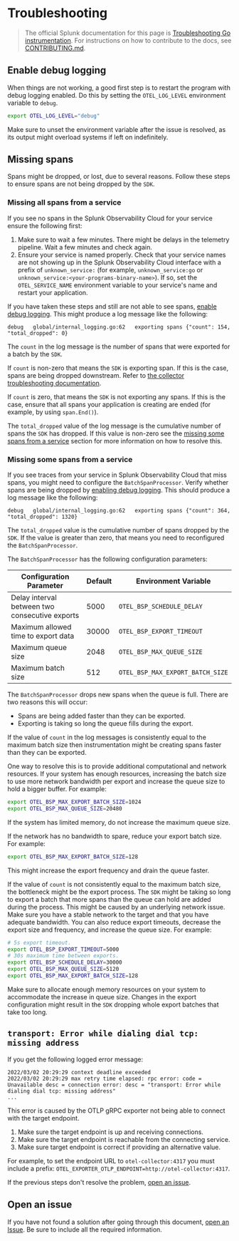 # Troubleshooting

> The official Splunk documentation for this page is
[Troubleshooting Go instrumentation](https://docs.splunk.com/Observability/gdi/get-data-in/application/go/troubleshooting/common-go-troubleshooting.html).
For instructions on how to contribute to the docs, see
[CONTRIBUTING.md](../CONTRIBUTING.md#documentation).

## Enable debug logging

When things are not working, a good first step is to restart the program with
debug logging enabled. Do this by setting the `OTEL_LOG_LEVEL` environment
variable to `debug`.

```sh
export OTEL_LOG_LEVEL="debug"
```

Make sure to unset the environment variable after the issue is resolved, as its output
might overload systems if left on indefinitely.

## Missing spans

Spans might be dropped, or lost, due to several reasons. Follow these steps to ensure
spans are not being dropped by the `SDK`.

### Missing all spans from a service

If you see no spans in the Splunk Observability Cloud for your service
ensure the following first:

1. Make sure to wait a few minutes. There might be delays in the telemetry
   pipeline. Wait a few minutes and check again.
2. Ensure your service is named properly. Check that your service names are not
   showing up in the Splunk Observability Cloud interface with a prefix of
   `unknown_service:` (for example, `unknown_service:go` or
   `unknown_service:<your-programs-binary-name>`). If so, set the
   `OTEL_SERVICE_NAME` environment variable to your service's name and restart
   your application.

If you have taken these steps and still are not able to see spans, [enable
debug logging](#enable-debug-logging). This might produce a log message like
the following:

```text
debug	global/internal_logging.go:62	exporting spans	{"count": 154, "total_dropped": 0}
```

The `count` in the log message is the number of spans that were exported for a
batch by the `SDK`.

If `count` is non-zero that means the `SDK` is exporting span. If this is the
case, spans are being dropped downstream. Refer to [the collector
troubleshooting documentation].

If `count` is zero, that means the `SDK` is not exporting any spans. If this is
the case, ensure that all spans your application is creating are ended (for example,
by using `span.End()`).

The `total_dropped` value of the log message is the cumulative number of spans
the `SDK` has dropped. If this value is non-zero see the [missing some spans
from a service](#missing-some-spans-from-a-service) section for more
information on how to resolve this.

### Missing some spans from a service

If you see traces from your service in Splunk Observability Cloud that miss
spans, you might need to configure the `BatchSpanProcessor`. Verify whether
spans are being dropped by [enabling debug logging](#enable-debug-logging).
This should produce a log message like the following:

```text
debug	global/internal_logging.go:62	exporting spans	{"count": 364, "total_dropped": 1320}
```

The `total_dropped` value is the cumulative number of spans dropped by the
`SDK`. If the value is greater than zero, that means you need to reconfigured
the `BatchSpanProcessor`.

The `BatchSpanProcessor` has the following configuration parameters:

| Configuration Parameter                        | Default | Environment Variable             |
| ---------------------------------------------- | ------- | -------------------------------- |
| Delay interval between two consecutive exports | 5000    | `OTEL_BSP_SCHEDULE_DELAY`        |
| Maximum allowed time to export data            | 30000   | `OTEL_BSP_EXPORT_TIMEOUT`        |
| Maximum queue size                             | 2048    | `OTEL_BSP_MAX_QUEUE_SIZE`        |
| Maximum batch size                             | 512     | `OTEL_BSP_MAX_EXPORT_BATCH_SIZE` |

The `BatchSpanProcessor` drops new spans when the queue is full. There are two
reasons this will occur:

- Spans are being added faster than they can be exported.
- Exporting is taking so long the queue fills during the export.

If the value of `count` in the log messages is consistently equal to the
maximum batch size then instrumentation might be creating spans faster than
they can be exported.

One way to resolve this is to provide additional computational and network
resources. If your system has enough resources, increasing the batch size to
use more network bandwidth per export and increase the queue size to hold a
bigger buffer. For example:

```sh
export OTEL_BSP_MAX_EXPORT_BATCH_SIZE=1024
export OTEL_BSP_MAX_QUEUE_SIZE=20480
```

If the system has limited memory, do not increase the maximum queue size.

If the network has no bandwidth to spare, reduce your export batch size. For
example:

```sh
export OTEL_BSP_MAX_EXPORT_BATCH_SIZE=128
```

This might increase the export frequency and drain the queue faster.

If the value of `count` is not consistently equal to the maximum batch size,
the bottleneck might be the export process. The `SDK` might be taking so long
to export a batch that more spans than the queue can hold are added during the
process. This might be caused by an underlying network issue. Make sure you
have a stable network to the target and that you have adequate bandwidth. You
can also reduce export timeouts, decrease the export size and frequency, and
increase the queue size. For example:

```sh
# 5s export timeout.
export OTEL_BSP_EXPORT_TIMEOUT=5000
# 30s maximum time between exports.
export OTEL_BSP_SCHEDULE_DELAY=30000
export OTEL_BSP_MAX_QUEUE_SIZE=5120
export OTEL_BSP_MAX_EXPORT_BATCH_SIZE=128
```

Make sure to allocate enough memory resources on your system to accommodate the
increase in queue size. Changes in the export configuration might result in the
`SDK` dropping whole export batches that take too long.

## `transport: Error while dialing dial tcp: missing address`

If you get the following logged error message:

```log
2022/03/02 20:29:29 context deadline exceeded
2022/03/02 20:29:29 max retry time elapsed: rpc error: code = Unavailable desc = connection error: desc = "transport: Error while dialing dial tcp: missing address"
...
```

This error is caused by the OTLP gRPC exporter not being able to connect with
the target endpoint.

1. Make sure the target endpoint is up and receiving connections.
2. Make sure the target endpoint is reachable from the connecting service.
3. Make sure target endpoint is correct if providing an alternative value.
  
  For example, to set the endpoint URL to `otel-collector:4317` you must include
  a prefix: `OTEL_EXPORTER_OTLP_ENDPOINT=http://otel-collector:4317`.

If the previous steps don't resolve the problem, [open an
issue](#open-an-issue).

## Open an issue

If you have not found a solution after going through this document,
[open an Issue]. Be sure to include all the required information.

[open an Issue]: https://github.com/signalfx/splunk-otel-go/issues/new/choose
[the collector troubleshooting documentation]: https://github.com/signalfx/splunk-otel-collector/blob/main/docs/troubleshooting.md
